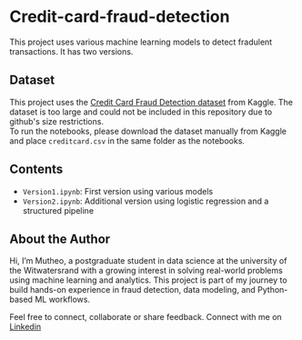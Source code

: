 # Credit-card-fraud-detection
This project uses various machine learning models to detect fradulent transactions.
It has two versions.

## Dataset
This project uses the [Credit Card Fraud Detection dataset](https://www.kaggle.com/datasets/mlg-ulb/creditcardfraud) from Kaggle.
The dataset is too large and could not be included in this repository due to github's size restrictions.  
To run the notebooks, please download the dataset manually from Kaggle and place `creditcard.csv` in the same folder as the notebooks.

## Contents
- `Version1.ipynb`: First version using various models
- `Version2.ipynb`: Additional version using logistic regression and a structured pipeline

## About the Author
Hi, I’m Mutheo, a postgraduate student in data science at the university of the Witwatersrand with a growing interest in solving real-world problems using machine learning and analytics. This project is part of my journey to build hands-on experience in fraud detection, data modeling, and Python-based ML workflows.

Feel free to connect, collaborate or share feedback.
Connect with me on [Linkedin](https://www.linkedin.com/in/mutheo-mugabi-26174427b)


